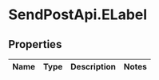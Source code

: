 # SendPostApi.ELabel

## Properties
Name | Type | Description | Notes
------------ | ------------- | ------------- | -------------


